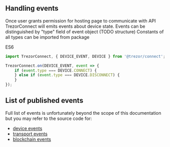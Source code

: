 ## Handling events

Once user grants permission for hosting page to communicate with API TrezorConnect will emits events
about device state.
Events can be distinguished by "type" field of event object (TODO structure)
Constants of all types can be imported from package

ES6

```javascript
import TrezorConnect, { DEVICE_EVENT, DEVICE } from '@trezor/connect';

TrezorConnect.on(DEVICE_EVENT, event => {
    if (event.type === DEVICE.CONNECT) {
    } else if (event.type === DEVICE.DISCONNECT) {
    }
});
```

## List of published events

Full list of events is unfortunately beyond the scope of this documentation
but you may refer to the source code for:

-   [device events](https://github.com/trezor/trezor-suite/blob/develop/packages/connect/src/events/device.ts)
-   [transport events](https://github.com/trezor/trezor-suite/blob/develop/packages/connect/src/events/transport.ts)
-   [blockchain events](https://github.com/trezor/trezor-suite/blob/develop/packages/connect/src/events/blockchain.ts)
